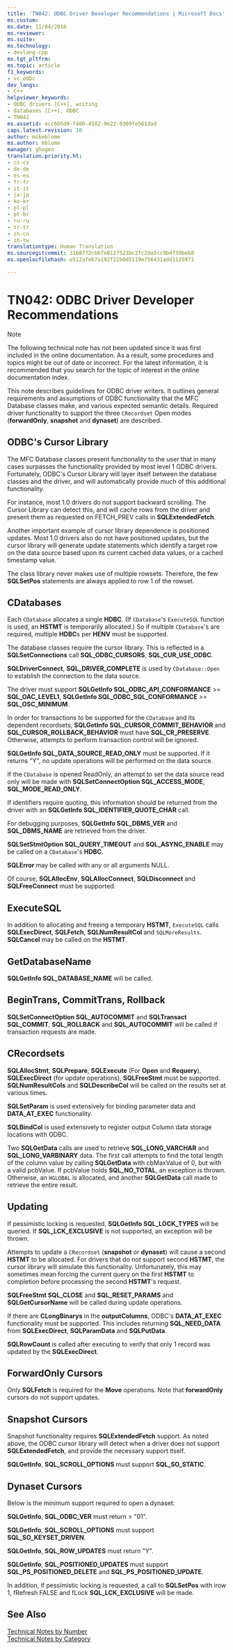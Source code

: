 ```yaml
---
title: 'TN042: ODBC Driver Developer Recommendations | Microsoft Docs'
ms.custom: 
ms.date: 11/04/2016
ms.reviewer: 
ms.suite: 
ms.technology:
- devlang-cpp
ms.tgt_pltfrm: 
ms.topic: article
f1_keywords:
- vc.odbc
dev_langs:
- C++
helpviewer_keywords:
- ODBC drivers [C++], writing
- databases [C++], ODBC
- TN042
ms.assetid: ecc6b5d9-f480-4582-9e22-8309fe561dad
caps.latest.revision: 10
author: mikeblome
ms.author: mblome
manager: ghogen
translation.priority.ht:
- cs-cz
- de-de
- es-es
- fr-fr
- it-it
- ja-jp
- ko-kr
- pl-pl
- pt-br
- ru-ru
- tr-tr
- zh-cn
- zh-tw
translationtype: Human Translation
ms.sourcegitcommit: 3168772cbb7e8127523bc2fc2da5cc9b4f59beb8
ms.openlocfilehash: e512afeb7a192f22b0d5119e756431add1125971

---
```

# TN042: ODBC Driver Developer Recommendations
> [!NOTE]
>  The following technical note has not been updated since it was first included in the online documentation. As a result, some procedures and topics might be out of date or incorrect. For the latest information, it is recommended that you search for the topic of interest in the online documentation index.  
  
 This note describes guidelines for ODBC driver writers. It outlines general requirements and assumptions of ODBC functionality that the MFC Database classes make, and various expected semantic details. Required driver functionality to support the three `CRecordset` Open modes (**forwardOnly**, **snapshot** and **dynaset**) are described.  
  
## ODBC's Cursor Library  
 The MFC Database classes present functionality to the user that in many cases surpasses the functionality provided by most level 1 ODBC drivers. Fortunately, ODBC's Cursor Library will layer itself between the database classes and the driver, and will automatically provide much of this additional functionality.  
  
 For instance, most 1.0 drivers do not support backward scrolling. The Cursor Library can detect this, and will cache rows from the driver and present them as requested on FETCH_PREV calls in **SQLExtendedFetch**.  
  
 Another important example of cursor library dependence is positioned updates. Most 1.0 drivers also do not have positioned updates, but the cursor library will generate update statements which identify a target row on the data source based upon its current cached data values, or a cached timestamp value.  
  
 The class library never makes use of multiple rowsets. Therefore, the few **SQLSetPos** statements are always applied to row 1 of the rowset.  
  
## CDatabases  
 Each `CDatabase` allocates a single **HDBC**. (If `CDatabase`'s `ExecuteSQL` function is used, an **HSTMT** is temporarily allocated.) So if multiple `CDatabase`'s are required, multiple **HDBC**s per **HENV** must be supported.  
  
 The database classes require the cursor library. This is reflected in a **SQLSetConnections** call **SQL_ODBC_CURSORS**, **SQL_CUR_USE_ODBC**.  
  
 **SQLDriverConnect**, **SQL_DRIVER_COMPLETE** is used by `CDatabase::Open` to establish the connection to the data source.  
  
 The driver must support **SQLGetInfo SQL_ODBC_API_CONFORMANCE** >= **SQL_OAC_LEVEL1**, **SQLGetInfo SQL_ODBC_SQL_CONFORMANCE** >= **SQL_OSC_MINIMUM**.  
  
 In order for transactions to be supported for the `CDatabase` and its dependent recordsets, **SQLGetInfo SQL_CURSOR_COMMIT_BEHAVIOR** and **SQL_CURSOR_ROLLBACK_BEHAVIOR** must have **SQL_CR_PRESERVE**. Otherwise, attempts to perform transaction control will be ignored.  
  
 **SQLGetInfo SQL_DATA_SOURCE_READ_ONLY** must be supported. If it returns "Y", no update operations will be performed on the data source.  
  
 If the `CDatabase` is opened ReadOnly, an attempt to set the data source read only will be made with **SQLSetConnectOption SQL_ACCESS_MODE**, **SQL_MODE_READ_ONLY**.  
  
 If identifiers require quoting, this information should be returned from the driver with an **SQLGetInfo SQL_IDENTIFIER_QUOTE_CHAR** call.  
  
 For debugging purposes, **SQLGetInfo SQL_DBMS_VER** and **SQL_DBMS_NAME** are retrieved from the driver.  
  
 **SQLSetStmtOption SQL_QUERY_TIMEOUT** and **SQL_ASYNC_ENABLE** may be called on a `CDatabase`'s **HDBC**.  
  
 **SQLError** may be called with any or all arguments NULL.  
  
 Of course, **SQLAllocEnv**, **SQLAllocConnect**, **SQLDisconnect** and **SQLFreeConnect** must be supported.  
  
## ExecuteSQL  
 In addition to allocating and freeing a temporary **HSTMT**, `ExecuteSQL` calls **SQLExecDirect**, **SQLFetch**, **SQLNumResultCol** and `SQLMoreResults`. **SQLCancel** may be called on the **HSTMT**.  
  
## GetDatabaseName  
 **SQLGetInfo SQL_DATABASE_NAME** will be called.  
  
## BeginTrans, CommitTrans, Rollback  
 **SQLSetConnectOption SQL_AUTOCOMMIT** and **SQLTransact SQL_COMMIT**, **SQL_ROLLBACK** and **SQL_AUTOCOMMIT** will be called if transaction requests are made.  
  
## CRecordsets  
 **SQLAllocStmt**, **SQLPrepare**, **SQLExecute** (For **Open** and **Requery**), **SQLExecDirect** (for update operations), **SQLFreeStmt** must be supported. **SQLNumResultCols** and **SQLDescribeCol** will be called on the results set at various times.  
  
 **SQLSetParam** is used extensively for binding parameter data and **DATA_AT_EXEC** functionality.  
  
 **SQLBindCol** is used extensively to register output Column data storage locations with ODBC.  
  
 Two **SQLGetData** calls are used to retrieve **SQL_LONG_VARCHAR** and **SQL_LONG_VARBINARY** data. The first call attempts to find the total length of the column value by calling **SQLGetData** with cbMaxValue of 0, but with a valid pcbValue. If pcbValue holds **SQL_NO_TOTAL**, an exception is thrown. Otherwise, an `HGLOBAL` is allocated, and another **SQLGetData** call made to retrieve the entire result.  
  
## Updating  
 If pessimistic locking is requested, **SQLGetInfo SQL_LOCK_TYPES** will be queried. If **SQL_LCK_EXCLUSIVE** is not supported, an exception will be thrown.  
  
 Attempts to update a `CRecordset` (**snapshot** or **dynaset**) will cause a second **HSTMT** to be allocated. For drivers that do not support second **HSTMT**, the cursor library will simulate this functionality. Unfortunately, this may sometimes mean forcing the current query on the first **HSTMT** to completion before processing the second **HSTMT**'s request.  
  
 **SQLFreeStmt SQL_CLOSE** and **SQL_RESET_PARAMS** and **SQLGetCursorName** will be called during update operations.  
  
 If there are **CLongBinarys** in the **outputColumns**, ODBC's **DATA_AT_EXEC** functionality must be supported. This includes returning **SQL_NEED_DATA** from **SQLExecDirect**, **SQLParamData** and **SQLPutData**.  
  
 **SQLRowCount** is called after executing to verify that only 1 record was updated by the **SQLExecDirect**.  
  
## ForwardOnly Cursors  
 Only **SQLFetch** is required for the **Move** operations. Note that **forwardOnly** cursors do not support updates.  
  
## Snapshot Cursors  
 Snapshot functionality requires **SQLExtendedFetch** support. As noted above, the ODBC cursor library will detect when a driver does not support **SQLExtendedFetch**, and provide the necessary support itself.  
  
 **SQLGetInfo**, **SQL_SCROLL_OPTIONS** must support **SQL_SO_STATIC**.  
  
## Dynaset Cursors  
 Below is the minimum support required to open a dynaset:  
  
 **SQLGetInfo**, **SQL_ODBC_VER** must return > "01".  
  
 **SQLGetInfo**, **SQL_SCROLL_OPTIONS** must support **SQL_SO_KEYSET_DRIVEN**.  
  
 **SQLGetInfo**, **SQL_ROW_UPDATES** must return "Y".  
  
 **SQLGetInfo**, **SQL_POSITIONED_UPDATES** must support **SQL_PS_POSITIONED_DELETE** and **SQL_PS_POSITIONED_UPDATE**.  
  
 In addition, if pessimistic locking is requested, a call to **SQLSetPos** with irow 1, fRefresh FALSE and fLock **SQL_LCK_EXCLUSIVE** will be made.  
  
## See Also  
 [Technical Notes by Number](../mfc/technical-notes-by-number.md)   
 [Technical Notes by Category](../mfc/technical-notes-by-category.md)




<!--HONumber=Jan17_HO1-->


